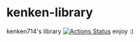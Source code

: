 # kenken-library
kenken714's library
[![Actions Status](https://github.com/kenken714/kenken-library/workflows/verify/badge.svg)](https://github.com/kenken714/kenken-library/actions)
enjoy :)